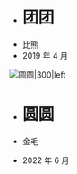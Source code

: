 - # 团团
- 比熊
- 2019 年 4 月

![圆圆|300|left](https://cdn.jsdelivr.net/gh/cqmzgg/blog@master/img/tt0402.jpg)
- # 圆圆

- 金毛
- 2022 年 6 月